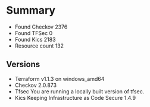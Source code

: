 # Summary

- Found Checkov 2376
- Found TFSec 0
- Found Kics 2183
- Resource count 132

## Versions

- Terraform v1.1.3 on windows_amd64
- Checkov 2.0.873
- Tfsec You are running a locally built version of tfsec.
- Kics Keeping Infrastructure as Code Secure 1.4.9
